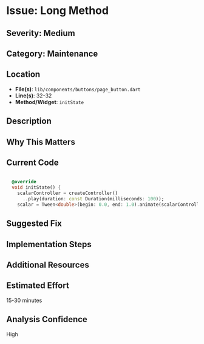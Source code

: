 # Issue: Long Method

## Severity: Medium

## Category: Maintenance

## Location
- **File(s)**: `lib/components/buttons/page_button.dart`
- **Line(s)**: 32-32
- **Method/Widget**: `initState`

## Description


## Why This Matters


## Current Code
```dart

  @override
  void initState() {
    scalarController = createController()
      ..play(duration: const Duration(milliseconds: 100));
    scalar = Tween<double>(begin: 0.0, end: 1.0).animate(scalarController);
```

## Suggested Fix


## Implementation Steps


## Additional Resources


## Estimated Effort
15-30 minutes

## Analysis Confidence
High
